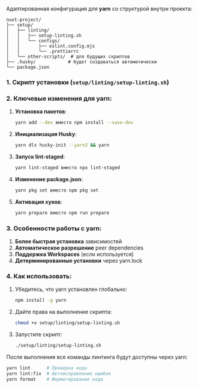 Адаптированная конфигурация для **yarn** со структурой внутри проекта:

```
nuxt-project/
├── setup/
│   ├── linting/
│   │   ├── setup-linting.sh
│   │   └── configs/
│   │       ├── eslint.config.mjs
│   │       └── .prettierrc
│   └── other-scripts/  # для будущих скриптов
├── .husky/            # будет создаваться автоматически
└── package.json

```

### 1. Скрипт установки (`setup/linting/setup-linting.sh`)

### 2. Ключевые изменения для yarn:

1. **Установка пакетов**:

   ```bash
   yarn add --dev вместо npm install --save-dev
   ```

2. **Инициализация Husky**:

   ```bash
   yarn dlx husky-init --yarn2 && yarn
   ```

3. **Запуск lint-staged**:

   ```bash
   yarn lint-staged вместо npx lint-staged
   ```

4. **Изменение package.json**:

   ```bash
   yarn pkg set вместо npm pkg set
   ```

5. **Активация хуков**:
   ```bash
   yarn prepare вместо npm run prepare
   ```

### 3. Особенности работы с yarn:

1. **Более быстрая установка** зависимостей
2. **Автоматическое разрешение** peer dependencies
3. **Поддержка Workspaces** (если используется)
4. **Детерминированные установки** через yarn.lock

### 4. Как использовать:

1. Убедитесь, что yarn установлен глобально:
   ```bash
   npm install -g yarn
   ```
2. Дайте права на выполнение скрипта:
   ```bash
   chmod +x setup/linting/setup-linting.sh
   ```
3. Запустите скрипт:
   ```bash
   ./setup/linting/setup-linting.sh
   ```

После выполнения все команды линтинга будут доступны через yarn:

```bash
yarn lint      # Проверка кода
yarn lint:fix  # Автоисправление ошибок
yarn format    # Форматирование кода
```
